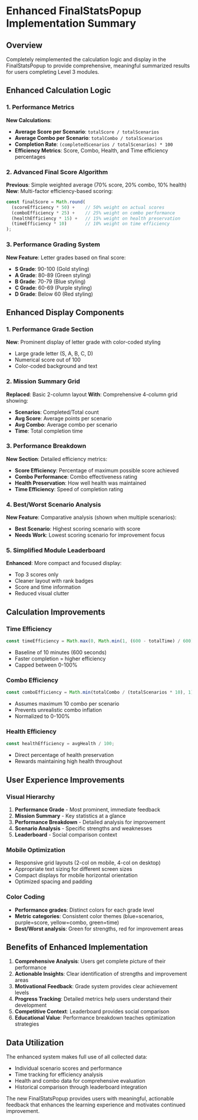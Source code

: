 # Enhanced FinalStatsPopup Implementation Summary

## Overview
Completely reimplemented the calculation logic and display in the FinalStatsPopup to provide comprehensive, meaningful summarized results for users completing Level 3 modules.

## Enhanced Calculation Logic

### 1. Performance Metrics
**New Calculations**:
- **Average Score per Scenario**: `totalScore / totalScenarios`
- **Average Combo per Scenario**: `totalCombo / totalScenarios`
- **Completion Rate**: `(completedScenarios / totalScenarios) * 100`
- **Efficiency Metrics**: Score, Combo, Health, and Time efficiency percentages

### 2. Advanced Final Score Algorithm
**Previous**: Simple weighted average (70% score, 20% combo, 10% health)
**New**: Multi-factor efficiency-based scoring:
```typescript
const finalScore = Math.round(
  (scoreEfficiency * 50) +    // 50% weight on actual scores
  (comboEfficiency * 25) +    // 25% weight on combo performance  
  (healthEfficiency * 15) +   // 15% weight on health preservation
  (timeEfficiency * 10)       // 10% weight on time efficiency
);
```

### 3. Performance Grading System
**New Feature**: Letter grades based on final score:
- **S Grade**: 90-100 (Gold styling)
- **A Grade**: 80-89 (Green styling)
- **B Grade**: 70-79 (Blue styling)
- **C Grade**: 60-69 (Purple styling)
- **D Grade**: Below 60 (Red styling)

## Enhanced Display Components

### 1. Performance Grade Section
**New**: Prominent display of letter grade with color-coded styling
- Large grade letter (S, A, B, C, D)
- Numerical score out of 100
- Color-coded background and text

### 2. Mission Summary Grid
**Replaced**: Basic 2-column layout
**With**: Comprehensive 4-column grid showing:
- **Scenarios**: Completed/Total count
- **Avg Score**: Average points per scenario
- **Avg Combo**: Average combo per scenario  
- **Time**: Total completion time

### 3. Performance Breakdown
**New Section**: Detailed efficiency metrics:
- **Score Efficiency**: Percentage of maximum possible score achieved
- **Combo Performance**: Combo effectiveness rating
- **Health Preservation**: How well health was maintained
- **Time Efficiency**: Speed of completion rating

### 4. Best/Worst Scenario Analysis
**New Feature**: Comparative analysis (shown when multiple scenarios):
- **Best Scenario**: Highest scoring scenario with score
- **Needs Work**: Lowest scoring scenario for improvement focus

### 5. Simplified Module Leaderboard
**Enhanced**: More compact and focused display:
- Top 3 scores only
- Cleaner layout with rank badges
- Score and time information
- Reduced visual clutter

## Calculation Improvements

### Time Efficiency
```typescript
const timeEfficiency = Math.max(0, Math.min(1, (600 - totalTime) / 600));
```
- Baseline of 10 minutes (600 seconds)
- Faster completion = higher efficiency
- Capped between 0-100%

### Combo Efficiency
```typescript
const comboEfficiency = Math.min(totalCombo / (totalScenarios * 10), 1);
```
- Assumes maximum 10 combo per scenario
- Prevents unrealistic combo inflation
- Normalized to 0-100%

### Health Efficiency
```typescript
const healthEfficiency = avgHealth / 100;
```
- Direct percentage of health preservation
- Rewards maintaining high health throughout

## User Experience Improvements

### Visual Hierarchy
1. **Performance Grade** - Most prominent, immediate feedback
2. **Mission Summary** - Key statistics at a glance
3. **Performance Breakdown** - Detailed analysis for improvement
4. **Scenario Analysis** - Specific strengths and weaknesses
5. **Leaderboard** - Social comparison context

### Mobile Optimization
- Responsive grid layouts (2-col on mobile, 4-col on desktop)
- Appropriate text sizing for different screen sizes
- Compact displays for mobile horizontal orientation
- Optimized spacing and padding

### Color Coding
- **Performance grades**: Distinct colors for each grade level
- **Metric categories**: Consistent color themes (blue=scenarios, purple=score, yellow=combo, green=time)
- **Best/Worst analysis**: Green for strengths, red for improvement areas

## Benefits of Enhanced Implementation

1. **Comprehensive Analysis**: Users get complete picture of their performance
2. **Actionable Insights**: Clear identification of strengths and improvement areas
3. **Motivational Feedback**: Grade system provides clear achievement levels
4. **Progress Tracking**: Detailed metrics help users understand their development
5. **Competitive Context**: Leaderboard provides social comparison
6. **Educational Value**: Performance breakdown teaches optimization strategies

## Data Utilization
The enhanced system makes full use of all collected data:
- Individual scenario scores and performance
- Time tracking for efficiency analysis
- Health and combo data for comprehensive evaluation
- Historical comparison through leaderboard integration

The new FinalStatsPopup provides users with meaningful, actionable feedback that enhances the learning experience and motivates continued improvement.
